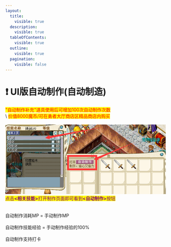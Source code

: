 ```yaml
---
layout:
  title:
    visible: true
  description:
    visible: true
  tableOfContents:
    visible: true
  outline:
    visible: true
  pagination:
    visible: false
---
```


# ❗ UI版自动制作(自动制造)

<mark style="color:red;">"自动制作补充"道具使用后可增加100次自动制作次数</mark>\
\ <mark style="color:red;">价值8000魔币/可在勇者大厅商店区精品商店内购买</mark>\
\
![](../../.gitbook/assets/QQ图片20211230154646.png)\
<mark style="color:purple;">点击</mark><mark style="color:purple;">**<相关技能>**</mark><mark style="color:purple;">打开制作页面即可看到</mark><mark style="color:purple;">**<自动制作>**</mark><mark style="color:purple;">按钮</mark>\
\
\
自动制作消耗MP = 手动制作MP\
\
自动制作技能经验 = 手动制作经验的100%\
\
自动制作支持打卡
